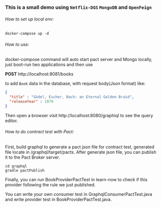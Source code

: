 ### This is a small demo using `Netflix-DGS` `MongoDB` and `OpenFeign`

###### How to set up local env:

```shell
docker-compose up -d
```

###### How to use:

docker-compose command will auto start pact server and Mongo locally, just boot-run two applications and then use

**POST** http://localhost:8081/books

to add `Book` data in the database,
with request body(Json format) like:

```json
{
  "title" : "Gödel, Escher, Bach: an Eternal Golden Braid",
  "releaseYear" : 1979
}
```

Then open a browser visit http://localhost:8080/graphiql to see the query editor.

###### How to do contract test with Pact:

First, build graphql to generate a pact json file for contract test, generated file locate in /graphql/target/pacts.
After generate json file, you can publish it to the Pact Broker server.

```shell
cd graphql
gradle pactPublish
```

Finally, you can run BookProviderPactTest in learn-now to check if this provider following the rule we just published.

You can write your own consumer test in GraphqlConsumerPactTest.java and write provider test in
BookProviderPactTest.java.